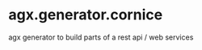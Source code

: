 agx.generator.cornice
=====================

agx generator to build parts of a rest api / web services